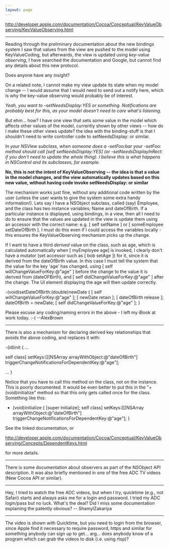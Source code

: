 ```yaml
---
layout: page
---
```





http://developer.apple.com/documentation/Cocoa/Conceptual/KeyValueObserving/KeyValueObserving.html

----

Reading through the preliminary documentation about the new bindings system I saw that values from the view are pushed to the model using KeyValueCoding, but afterwards, the view is updated using *key-value observing*, I have searched the documentation and Google, but cannot find any details about this new protocol.

Does anyone have any insight?

On a related note, I cannot make my view update its state when my model change -- I would assume that I would need to send out a notify here, which is why the key-value observing would probably be of interest.

*Yeah, you want to -setNeedsDisplay:YES or something. Notifications are probably best for this, as your model doesn't need to care what's listening.*

But ehm... how? I have one view that sets some value in the model which affects other values of the model, currently shown by other views -- how do I make these other views update? the idea with the binding-stuff is that I shouldn't need to write controller code to setNeedsDisplay: or similar.

*In your NSView subclass, when someone does a -setFoo:bar your -setFoo: method should call [self setNeedsDisplay:YES] (or -setNeedsDisplayInRect: if you don't need to update the whole thing).  I believe this is what happens in NSControl and its subclasses, for example.*

**No, this is not the intent of KeyValueObserving -- the idea is that a value in the model changes, and the view automatically updates based on this new value, without having code invoke setNeedsDisplay: or similar**

The mechanism works just fine, without any additional code written by the user (unless the user wants to give the system some extra handy information!).  Lets say I have a NSObject subclass, called (say) Employee, and the class has two instance variables; Name and dateOfBirth.  If a particular instance is displayed, using bindings, in a view, then all I need to do to ensure that the values are updated in the view is update them using an accessor with the correct name: e.g. [ self setName ] or [ someEmployee setDateOfBirth ].  I must do this even if I could access the variables locally - this ensures the KeyValueObserving mechanism picks up the change. 


If I want to have a third *derived* value on the class, such as age, which is calculated automatically when [ myEmployee age] is invoked, I clearly don't have a mutator (set accessor such as [ bob setAge ]) for it, since it is derived from the dateOfBirth value.  In this case I must tell the system that the value for the key 'age' has changed, using [ self willChangeValueForKey:@"age" ] before the change to the value it is derived from (dateOFBirth), and [ self didChangeValueForKey:@"age" ] after the change.  The UI element displaying the age will then update correctly.

    
-(void)setDateOfBirth:(double)newDate
{
  [ self willChangeValueForKey:@"age" ];
  [ newDate retain ];
  [ dateOfBirth release ];
  dateOfBirth = newDate;
  [ self didChangeValueForKey:@"age" ];
}


Please excuse any coding/naming errors in the above - I left my iBook at work today. :-(
--AlexBrown

----

There is also a mechanism for declaring derived key relationships that avoids the above coding, and replaces it with:

    

-(id)init
{
  ...

  self class] setKeys:[[[NSArray arrayWithObject:@"dateOfBirth"]
    triggerChangeNotificationsForDependentKey:@"age"];

  ...
}



Notice that you have to call this method on the class, not on the instance. This is poorly documented. It would be even better to put this in the "+ (void)initialize" method so that this only gets called once for the class. Something like this:

    
+ (void)initialize {
    [super initialize];
    self class] setKeys:[[[NSArray arrayWithObject:@"dateOfBirth"] triggerChangeNotificationsForDependentKey:@"age"];
}


See the linked documentation, or 

http://developer.apple.com/documentation/Cocoa/Conceptual/KeyValueObserving/Concepts/DependentKeys.html

for more details.

----

There is some documentation about observers as part of the NSObject API description. It was also briefly mentioned in one of the free ADC TV videos (New Cocoa API or similar).

----

Hey, I tried to watch the free ADC videos, but when I try, quicktime (e.g., not Safari) starts and always asks me for a login and password. I tried my ADC login/pass but no luck. What's the deal? Did I miss some documentation explaining the patently obvious? -- ShamylZakariya

----

The video is shown with Quicktime, but you need to login from the browser, since Apple find it necessary to require password, https and similar for something anybody can sign up to get... arg... does anybody know of a program which can grab the videos to disk (i.e. using rtsp)?
